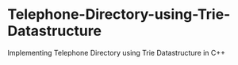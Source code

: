 # Telephone-Directory-using-Trie-Datastructure
Implementing Telephone Directory using Trie Datastructure in C++
